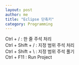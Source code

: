 ```yaml
---
layout: post
author: me
title: "Eclipse 단축키"
category: Programming
---
```

Ctrl + / : 한 줄 주석 처리 <br>
Ctrl + Shift + / : 지정 범위 주석 처리<br>
Ctrl + Shift + \ : 지정 범위 주석 풀기<br>
Ctrl + F11 : Run Project